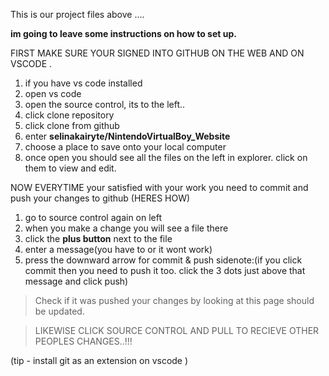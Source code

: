 This is our project files above ....

**im going to leave some instructions on how to set up.**



FIRST MAKE SURE YOUR SIGNED INTO GITHUB ON THE WEB AND ON VSCODE .


>
1. if you have vs code installed
2. open vs code
3. open the source control, its to the left..
4. click clone repository
5. click clone from github
6. enter **selinakairyte/NintendoVirtualBoy_Website**
7. choose a place to save onto your local computer
8. once open you should see all the files on the left in explorer. click on them to view and edit.




>
   NOW EVERYTIME your satisfied with your work you need to commit and push your changes to github (HERES HOW)
1. go to source control again on left
2. when you make a change you will see a file there
3. click the **plus button** next to the file
4. enter a message(you have to or it wont work)
5. press the downward arrow for commit & push             sidenote:(if you click commit then you need to push it too. click the 3 dots just above that message and click push)



>Check if it was pushed your changes by looking at this page should be updated.




>LIKEWISE CLICK SOURCE CONTROL AND PULL TO RECIEVE OTHER PEOPLES CHANGES..!!!


(tip - install git as an extension on vscode )
